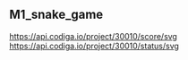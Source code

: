 ## M1_snake_game
https://api.codiga.io/project/30010/score/svg
https://api.codiga.io/project/30010/status/svg

